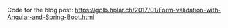 Code for the blog post: https://golb.hplar.ch/2017/01/Form-validation-with-Angular-and-Spring-Boot.html
